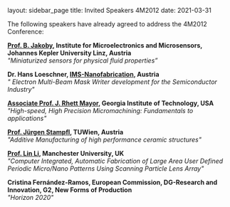 layout: sidebar_page
title: Invited Speakers 4M2012
date: 2021-03-31

The following speakers have already agreed to address the 4M2012 Conference:  
  
**[Prof. B. Jakoby](http://www.ime.jku.at/staff/jakoby.htm), Institute for Microelectronics and Microsensors, Johannes Kepler University Linz, Austria**  
*"Miniaturized sensors for physical fluid properties”*  
    
**Dr. Hans Loeschner, [IMS-Nanofabrication](http://www.ims.co.at/), Austria**  
*" Electron Multi-Beam Mask Writer development for the Semiconductor Industry"*
  
**[Associate Prof. J. Rhett Mayor](http://www.me.gatech.edu/faculty/mayor.shtml), Georgia Institute of Technology, USA**  
*"High-speed, High Precision Micromachining: Fundamentals to applications"*  
   
**[Prof. Jürgen Stampfl](http://info.tuwien.ac.at/stampfl/), TUWien, Austria**  
*"Additive Manufacturing of high performance ceramic structures"*  

**[Prof. Lin Li](http://www.mace.manchester.ac.uk/aboutus/staff/academic/profile/?staffId=188), Manchester University, UK**  
*"Computer Integrated, Automatic Fabrication of Large Area User Defined Periodic Micro/Nano Patterns Using Scanning Particle Lens Array"*

**Cristina Fernández-Ramos, European Commission, DG-Research and Innovation, G2, New Forms of Production**  
*"Horizon 2020"*

   
 